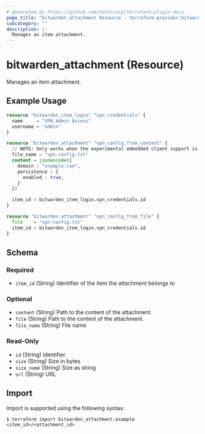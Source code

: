 ```yaml
---
# generated by https://github.com/hashicorp/terraform-plugin-docs
page_title: "bitwarden_attachment Resource - terraform-provider-bitwarden"
subcategory: ""
description: |-
  Manages an item attachment.
---
```


# bitwarden_attachment (Resource)

Manages an item attachment.

## Example Usage

```terraform
resource "bitwarden_item_login" "vpn_credentials" {
  name     = "VPN Admin Access"
  username = "admin"
}

resource "bitwarden_attachment" "vpn_config_from_content" {
  // NOTE: Only works when the experimental embedded client support is enabled
  file_name = "vpn-config.txt"
  content = jsonencode({
    domain : "example.com",
    persistence : {
      enabled : true,
    }
  })

  item_id = bitwarden_item_login.vpn_credentials.id
}

resource "bitwarden_attachment" "vpn_config_from_file" {
  file    = "vpn-config.txt"
  item_id = bitwarden_item_login.vpn_credentials.id
}
```

<!-- schema generated by tfplugindocs -->
## Schema

### Required

- `item_id` (String) Identifier of the item the attachment belongs to

### Optional

- `content` (String) Path to the content of the attachment.
- `file` (String) Path to the content of the attachment.
- `file_name` (String) File name

### Read-Only

- `id` (String) Identifier.
- `size` (String) Size in bytes
- `size_name` (String) Size as string
- `url` (String) URL

## Import

Import is supported using the following syntax:

```shell
$ terraform import bitwarden_attachment.example <item_id>/<attachment_id>
```
